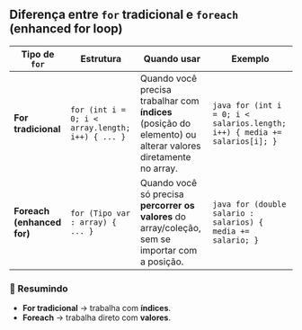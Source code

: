 ## Diferença entre `for` tradicional e `foreach` (enhanced for loop)

| Tipo de `for` | Estrutura | Quando usar | Exemplo |
|---------------|-----------|-------------|---------|
| **For tradicional** | `for (int i = 0; i < array.length; i++) { ... }` | Quando você precisa trabalhar com **índices** (posição do elemento) ou alterar valores diretamente no array. | ```java for (int i = 0; i < salarios.length; i++) { media += salarios[i]; } ``` |
| **Foreach (enhanced for)** | `for (Tipo var : array) { ... }` | Quando você só precisa **percorrer os valores** do array/coleção, sem se importar com a posição. | ```java for (double salario : salarios) { media += salario; } ``` |

### 📌 Resumindo
- **For tradicional** → trabalha com **índices**.
- **Foreach** → trabalha direto com **valores**.  
